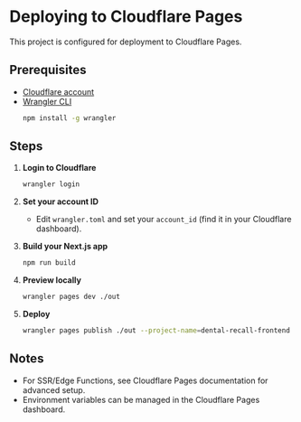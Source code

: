 # Deploying to Cloudflare Pages

This project is configured for deployment to Cloudflare Pages.

## Prerequisites
- [Cloudflare account](https://dash.cloudflare.com/)
- [Wrangler CLI](https://developers.cloudflare.com/pages/framework-guides/deploy-a-nextjs-site/)
  ```bash
  npm install -g wrangler
  ```

## Steps

1. **Login to Cloudflare**
   ```bash
   wrangler login
   ```

2. **Set your account ID**
   - Edit `wrangler.toml` and set your `account_id` (find it in your Cloudflare dashboard).

3. **Build your Next.js app**
   ```bash
   npm run build
   ```

4. **Preview locally**
   ```bash
   wrangler pages dev ./out
   ```

5. **Deploy**
   ```bash
   wrangler pages publish ./out --project-name=dental-recall-frontend
   ```

## Notes
- For SSR/Edge Functions, see Cloudflare Pages documentation for advanced setup.
- Environment variables can be managed in the Cloudflare Pages dashboard.

